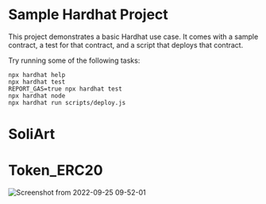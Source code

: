 # Sample Hardhat Project

This project demonstrates a basic Hardhat use case. It comes with a sample contract, a test for that contract, and a script that deploys that contract.

Try running some of the following tasks:

```shell
npx hardhat help
npx hardhat test
REPORT_GAS=true npx hardhat test
npx hardhat node
npx hardhat run scripts/deploy.js
```
# SoliArt
# Token_ERC20

![Screenshot from 2022-09-25 09-52-01](https://user-images.githubusercontent.com/110217799/192131215-74ea11ed-e9fb-4042-aa12-ea76febd02b8.png)
